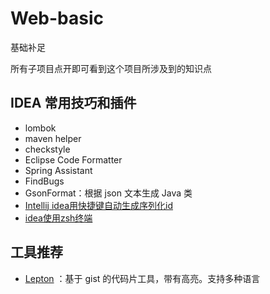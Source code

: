 # Web-basic

基础补足

所有子项目点开即可看到这个项目所涉及到的知识点

## IDEA 常用技巧和插件

- lombok
- maven helper
- checkstyle
- Eclipse Code Formatter
- Spring Assistant
- FindBugs
- GsonFormat：根据 json 文本生成 Java 类
- [Intellij idea用快捷键自动生成序列化id](https://blog.csdn.net/u013806366/article/details/51911529/)
- [idea使用zsh终端](https://blog.csdn.net/z_k_h/article/details/85000229)

## 工具推荐

- [Lepton](https://github.com/hackjutsu/Lepton) ：基于 gist 的代码片工具，带有高亮。支持多种语言
